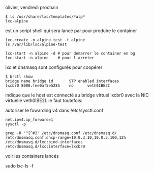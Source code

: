 olivier, vendredi prochain 


    $ ls /usr/share/lxc/templates/*alp*
    lxc-alpine

est un script shell qui sera lancé par pour produire le container

    lxc-create -n alpine-test -t alpine
    ls /var/lib/lxc/alpine-test

    lxc-start -n alpine -d # pour demarrer le container en bg
    lxc-start -n alpine    # pour l'arreter

lxc et dnsmasq sont configurés pour coopérer

    $ brctl show
    bridge name	bridge id		STP enabled	interfaces
    lxcbr0 8000.fee0af5e5285	no		veth0IBE2I

indique que le host est connecté au bridge virtuel lxcbr0 avec la NIC virtuelle
veth0IBE2I. le faut toutefois:

autoriser le fowarding v4 dans /etc/sysctl.conf

    net.ipv4.ip_forward=1
    sysctl -p

    grep -R '^[^#]' /etc/dnsmasq.conf /etc/dnsmasq.d/
    /etc/dnsmasq.conf:dhcp-range=10.0.3.10,10.0.3.100,12h
    /etc/dnsmasq.d/lxc:bind-interfaces
    /etc/dnsmasq.d/lxc:interface=lxcbr0

voir les containers lancés

sudo lxc-ls -f 


